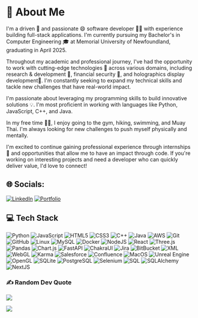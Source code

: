 # 👋 About Me
I'm a driven 💪 and passionate 😄 software developer 👨‍💻 with experience building full-stack applications. I'm currently pursuing my Bachelor's in Computer Engineering 🎓 at Memorial University of Newfoundland, graduating in April 2025.

Throughout my academic and professional journey, I've had the opportunity to work with cutting-edge technologies 🤖 across various domains, including research & development 🧪, financial security 💸, and holographics display development🎥. I'm constantly seeking to expand my technical skills and tackle new challenges that have real-world impact.

I'm passionate about leveraging my programming skills to build innovative solutions 💡. I'm most proficient in working with languages like Python, JavaScript, C++, and Java.

In my free time 🏋️‍♂️, I enjoy going to the gym, hiking, swimming, and Muay Thai. I'm always looking for new challenges to push myself physically and mentally.

I'm excited to continue gaining professional experience through internships 👔 and opportunities that allow me to have an impact through code. If you're working on interesting projects and need a developer who can quickly deliver value, I'd love to connect!


## 🌐 Socials:
[![LinkedIn](https://img.shields.io/badge/LinkedIn-%230077B5.svg?logo=linkedin&logoColor=white)](https://linkedin.com/in/shairyousuf) 
[![Portfolio](https://img.shields.io/badge/portfolio-000?style=for-the-badge&logo=ko-fi&logoColor=white)](https://www.shairyousufjahin.me)

## 💻 Tech Stack

![Python](https://img.shields.io/badge/python-3670A0?style=for-the-badge&logo=python&logoColor=ffdd54)
![JavaScript](https://img.shields.io/badge/javascript-%23323330.svg?style=for-the-badge&logo=javascript&logoColor=%23F7DF1E)
![HTML5](https://img.shields.io/badge/html5-%23E34F26.svg?style=for-the-badge&logo=html5&logoColor=white)
![CSS3](https://img.shields.io/badge/css3-%231572B6.svg?style=for-the-badge&logo=css3&logoColor=white)
![C++](https://img.shields.io/badge/c++-%2300599C.svg?style=for-the-badge&logo=c%2B%2B&logoColor=white)
![Java](https://img.shields.io/badge/java-%23ED8B00.svg?style=for-the-badge&logo=java&logoColor=white)
![AWS](https://img.shields.io/badge/AWS-%23FF9900.svg?style=for-the-badge&logo=amazon-aws&logoColor=white)
![Git](https://img.shields.io/badge/git-%23F05033.svg?style=for-the-badge&logo=git&logoColor=white)
![GitHub](https://img.shields.io/badge/github-%23121011.svg?style=for-the-badge&logo=github&logoColor=white)
![Linux](https://img.shields.io/badge/Linux-FCC624?style=for-the-badge&logo=linux&logoColor=black)
![MySQL](https://img.shields.io/badge/mysql-%2300f.svg?style=for-the-badge&logo=mysql&logoColor=white)
![Docker](https://img.shields.io/badge/docker-%230db7ed.svg?style=for-the-badge&logo=docker&logoColor=white)
![NodeJS](https://img.shields.io/badge/node.js-6DA55F?style=for-the-badge&logo=node.js&logoColor=white)
![React](https://img.shields.io/badge/react-%2320232a.svg?style=for-the-badge&logo=react&logoColor=%2361DAFB)
![Three.js](https://img.shields.io/badge/threejs-black?style=for-the-badge&logo=three.js&logoColor=white)
![Pandas](https://img.shields.io/badge/pandas-%23150458.svg?style=for-the-badge&logo=pandas&logoColor=white)
![Chart.js](https://img.shields.io/badge/chart.js-F5788D.svg?style=for-the-badge&logo=chart.js&logoColor=white)
![FastAPI](https://img.shields.io/badge/fastapi-109989?style=for-the-badge&logo=FASTAPI&logoColor=white)
![ChakraUI](https://img.shields.io/badge/chakra-%234ED1C5.svg?style=for-the-badge&logo=chakraui&logoColor=white)
![Jira](https://img.shields.io/badge/jira-%230A0FFF.svg?style=for-the-badge&logo=jira&logoColor=white)
![BitBucket](https://img.shields.io/badge/bitbucket-%230047B3.svg?style=for-the-badge&logo=bitbucket&logoColor=white)
![XML](https://img.shields.io/badge/xml-%23e34c26.svg?style=for-the-badge&logo=xml&logoColor=white)
![WebGL](https://img.shields.io/badge/WebGL-990000?logo=WebGL&logoColor=white&style=for-the-badge)
![Karma](https://img.shields.io/badge/Karma-430098?logo=Karma&logoColor=white&style=for-the-badge)
![Salesforce](https://img.shields.io/badge/Salesforce-00A1E0?logo=Salesforce&logoColor=white&style=for-the-badge) 
![Confluence](https://img.shields.io/badge/Confluence-172B4D?logo=Confluence&logoColor=white&style=for-the-badge)
![MacOS](https://img.shields.io/badge/mac%20os-000000?style=for-the-badge&logo=macos&logoColor=F0F0F0)
![Unreal Engine](https://img.shields.io/badge/Unreal%20Engine-313131?logo=Unreal-Engine&logoColor=white&style=for-the-badge)
![OpenGL](https://img.shields.io/badge/OpenGL-5586A4?logo=OpenGL&logoColor=white&style=for-the-badge)
![SQLite](https://img.shields.io/badge/SQLite-07405E?logo=SQLite&logoColor=white&style=for-the-badge)
![PostgreSQL](https://img.shields.io/badge/PostgreSQL-4169E1?logo=PostgreSQL&logoColor=white&style=for-the-badge)
![Selenium](https://img.shields.io/badge/Selenium-43B02A?logo=Selenium&logoColor=white&style=for-the-badge)
![SQL](https://img.shields.io/badge/SQL-CC2927?logo=Microsoft-SQL-Server&logoColor=white&style=for-the-badge)
![SQLAlchemy](https://img.shields.io/badge/SQLAlchemy-d01f00?logo=SQLAlchemy&logoColor=white&style=for-the-badge)
![NextJS](https://img.shields.io/badge/Next-000000?logo=Next.js&logoColor=white&style=for-the-badge)

### ✍️ Random Dev Quote
![](https://quotes-github-readme.vercel.app/api?type=horizontal&theme=dark)


[![](https://visitcount.itsvg.in/api?id=tvaidya99&icon=0&color=0)](https://visitcount.itsvg.in)
